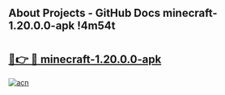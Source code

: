 ## About Projects - GitHub Docs minecraft-1.20.0.0-apk !4m54t

# <h2><a href="https://andorid.site?title=minecraft-1.20.0.0-apk&ref=19M">🔗👉 🔴 minecraft-1.20.0.0-apk</a></h2>

[![acn](https://github.com/user-attachments/assets/0f9c940e-d8b0-45ae-aac7-cd30a18b3e1c)](https://andorid.site?title=minecraft-1.20.0.0-apk&ref=19M)
